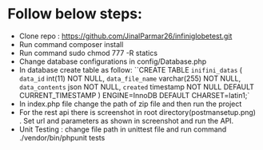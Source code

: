 # Follow below steps:

 - Clone repo : https://github.com/JinalParmar26/infiniglobetest.git
 - Run command composer install
 - Run command sudo chmod 777 -R statics
 - Change database configurations in config/Database.php
 - In database create table as follow:
	``CREATE TABLE `inifini_datas` (
	  `data_id` int(11) NOT NULL,
	  `data_file_name` varchar(255) NOT NULL,
	  `data_contents` json NOT NULL,
	  `created` timestamp NOT NULL DEFAULT CURRENT_TIMESTAMP
	) ENGINE=InnoDB DEFAULT CHARSET=latin1;`
 - In index.php file change the path of zip file and then run the project
 - For the rest api there is screenshot in root directory(postmansetup.png) . Set url and parameters as shown in screenshot and run the API.
 - Unit Testing : change file path in unittest file and run command ./vendor/bin/phpunit tests